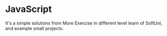 # JavaScript
It's a simple solutions from More Exercise in different level learn of SoftUni, and example small projects.
